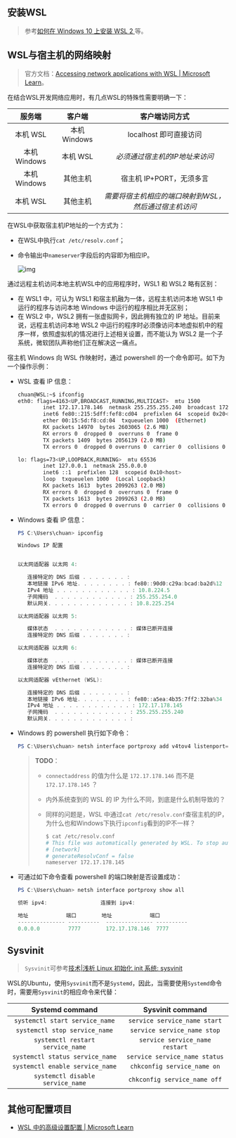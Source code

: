 ## 安装WSL

> 参考[如何在 Windows 10 上安装 WSL 2 ](https://zhuanlan.zhihu.com/p/337104547)等。

## WSL与宿主机的网络映射

> 官方文档：[Accessing network applications with WSL | Microsoft Learn](https://learn.microsoft.com/en-us/windows/wsl/networking)。

在结合WSL开发网络应用时，有几点WSL的特殊性需要明确一下：

|    服务端    |    客户端    |                    客户端访问方式                     |
| :----------: | :----------: | :---------------------------------------------------: |
|   本机 WSL   | 本机 Windows |                localhost 即可直接访问                 |
| 本机 Windows |   本机 WSL   |            *必须通过宿主机的IP地址来访问*             |
| 本机 Windows |   其他主机   |               宿主机 IP+PORT，无须多言                |
|   本机 WSL   |   其他主机   | *需要将宿主机相应的端口映射到WSL，然后通过宿主机访问* |

在WSL中获取宿主机IP地址的一个方式为：

- 在WSL中执行`cat /etc/resolv.conf`；

- 命令输出中`nameserver`字段后的内容即为相应IP。

  ![img](../resources/images/notebook/杂技/Linux/wsl2-network-l2w.png)

通过远程主机访问本地主机WSL中的应用程序时，WSL1 和 WSL2 略有区别：

- 在 WSL1 中，可认为 WSL1 和宿主机融为一体，远程主机访问本地 WSL1 中运行的程序与访问本地 Windows 中运行的程序相比并无区别；
- 在 WSL2 中，WSL2 拥有一张虚拟网卡，因此拥有独立的 IP 地址。目前来说，远程主机访问本地 WSL2 中运行的程序时必须像访问本地虚拟机中的程序一样，依照虚拟机的情况进行上述相关设置，而不能认为 WSL2 是一个子系统，微软团队声称他们正在解决这一痛点。

宿主机 Windows 向 WSL 作映射时，通过 powershell 的一个命令即可。如下为一个操作示例：

- WSL 查看 IP 信息：

  ```bash
  chuan@WSL:~$ ifconfig
  eth0: flags=4163<UP,BROADCAST,RUNNING,MULTICAST>  mtu 1500
          inet 172.17.178.146  netmask 255.255.255.240  broadcast 172.17.178.159
          inet6 fe80::215:5dff:fef8:cd04  prefixlen 64  scopeid 0x20<link>
          ether 00:15:5d:f8:cd:04  txqueuelen 1000  (Ethernet)
          RX packets 14970  bytes 2603065 (2.6 MB)
          RX errors 0  dropped 0  overruns 0  frame 0
          TX packets 1409  bytes 2056139 (2.0 MB)
          TX errors 0  dropped 0 overruns 0  carrier 0  collisions 0
  
  lo: flags=73<UP,LOOPBACK,RUNNING>  mtu 65536
          inet 127.0.0.1  netmask 255.0.0.0
          inet6 ::1  prefixlen 128  scopeid 0x10<host>
          loop  txqueuelen 1000  (Local Loopback)
          RX packets 1613  bytes 2099263 (2.0 MB)
          RX errors 0  dropped 0  overruns 0  frame 0
          TX packets 1613  bytes 2099263 (2.0 MB)
          TX errors 0  dropped 0 overruns 0  carrier 0  collisions 0
  ```

- Windows 查看 IP 信息：

  ```powershell
  PS C:\Users\chuan> ipconfig
  
  Windows IP 配置
  
  
  以太网适配器 以太网 4:
  
     连接特定的 DNS 后缀 . . . . . . . :
     本地链接 IPv6 地址. . . . . . . . : fe80::90d0:c29a:bcad:ba2d%12
     IPv4 地址 . . . . . . . . . . . . : 10.8.224.5
     子网掩码  . . . . . . . . . . . . : 255.255.254.0
     默认网关. . . . . . . . . . . . . : 10.8.225.254
  
  以太网适配器 以太网 5:
  
     媒体状态  . . . . . . . . . . . . : 媒体已断开连接
     连接特定的 DNS 后缀 . . . . . . . :
  
  以太网适配器 以太网 6:
  
     媒体状态  . . . . . . . . . . . . : 媒体已断开连接
     连接特定的 DNS 后缀 . . . . . . . :
  
  以太网适配器 vEthernet (WSL):
  
     连接特定的 DNS 后缀 . . . . . . . :
     本地链接 IPv6 地址. . . . . . . . : fe80::a5ea:4b35:7ff2:32ba%34
     IPv4 地址 . . . . . . . . . . . . : 172.17.178.145
     子网掩码  . . . . . . . . . . . . : 255.255.255.240
     默认网关. . . . . . . . . . . . . :
  ```

- Windows 的 powershell 执行如下命令：

  ```powershell
  PS C:\Users\chuan> netsh interface portproxy add v4tov4 listenport=7777 listenaddress=0.0.0.0 connectport=7777 connectaddress=172.17.178.146
  ```

  > **TODO**：
  >
  > - `connectaddress` 的值为什么是 `172.17.178.146` 而不是 `172.17.178.145` ？
  >
  > - 内外系统查到的 WSL 的 IP 为什么不同，到底是什么机制导致的？
  >
  > - 同样的问题是，WSL 中通过`cat /etc/resolv.conf`查宿主机的IP，为什么也和Windows下执行`ipconfig`看到的IP不一样？
  >
  >   ```bash
  >   $ cat /etc/resolv.conf
  >   # This file was automatically generated by WSL. To stop automatic generation of this file, add the following entry to /etc/wsl.conf:
  >   # [network]
  >   # generateResolvConf = false
  >   nameserver 172.17.178.145
  >   ```

- 可通过如下命令查看 powershell 的端口映射是否设置成功：

  ```powershell
  PS C:\Users\chuan> netsh interface portproxy show all
  
  侦听 ipv4:                 连接到 ipv4:
  
  地址            端口        地址            端口
  --------------- ----------  --------------- ----------
  0.0.0.0         7777        172.17.178.146  7777
  
  ```


## Sysvinit

> `Sysvinit`可参考[技术|浅析 Linux 初始化 init 系统: sysvinit](https://linux.cn/article-4422-1.html)

WSL的Ubuntu，使用`Sysvinit`而不是`Systemd`，因此，当需要使用`Systemd`命令时，需要用`Sysvinit`的相应命令来代替：

|         Systemd command          |        Sysvinit command        |
| :------------------------------: | :----------------------------: |
|  `systemctl start service_name`  |  `service service_name start`  |
|  `systemctl stop service_name`   |  `service service_name stop`   |
| `systemctl restart service_name` | `service service_name restart` |
| `systemctl status service_name`  | `service service_name status`  |
| `systemctl enable service_name`  |  `chkconfig service_name on`   |
| `systemctl disable service_name` |  `chkconfig service_name off`  |

## 其他可配置项目

- [WSL 中的高级设置配置 | Microsoft Learn](https://learn.microsoft.com/zh-cn/windows/wsl/wsl-config#wslconfig)
